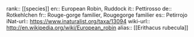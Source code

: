 

rank:: [[species]]
en:: European Robin, Ruddock
it:: Pettirosso
de:: Rotkehlchen
fr:: Rouge-gorge familier, Rougegorge familier
es:: Petirrojo
iNat-url:: https://www.inaturalist.org/taxa/13094
wiki-url:: http://en.wikipedia.org/wiki/European_robin
alias:: [[Erithacus rubecula]]
